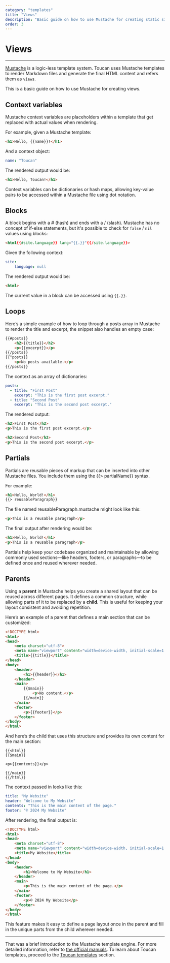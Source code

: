 ```yaml
---
category: "templates"
title: "Views"
description: "Basic guide on how to use Mustache for creating static site templates for Toucan"
order: 3
---
```


# Views
---

[Mustache](https://mustache.github.io/mustache.5.html) is a logic-less template system. Toucan uses Mustache templates to render Markdown files and generate the final HTML content and refers them as `views`.

This is a basic guide on how to use Mustache for creating views.

## Context variables

Mustache context variables are placeholders within a template that get replaced with actual values when rendering.

For example, given a Mustache template:

```html
<h1>Hello, {{name}}!</h1>
```

And a context object:

```yaml
name: "Toucan"
```

The rendered output would be:

```html
<h1>Hello, Toucan!</h1>
```

Context variables can be dictionaries or hash maps, allowing key-value pairs to be accessed within a Mustache file using dot notation.

## Blocks

A block begins with a # (hash) and ends with a / (slash). Mustache has no concept of if-else statements, but it's possible to check for `false` / `nil` values using blocks:

```html
<html{{#site.language}} lang="{{.}}"{{/site.language}}>
```

Given the following context:

```yaml
site:
    language: null
```

The rendered output would be:

```html
<html>
```

The current value in a block can be accessed using `{{.}}`.

## Loops

Here’s a simple example of how to loop through a posts array in Mustache to render the title and excerpt, the snippet also handles an empty case:

```html
{{#posts}}
    <h2>{{title}}</h2>
    <p>{{excerpt}}</p>
{{/posts}}
{{^posts}}
    <p>No posts available.</p>
{{/posts}}
```

The context as an array of dictionaries:

```yaml
posts:
  - title: "First Post"
    excerpt: "This is the first post excerpt."
  - title: "Second Post"
    excerpt: "This is the second post excerpt."
```

The rendered output:

```html
<h2>First Post</h2>
<p>This is the first post excerpt.</p>

<h2>Second Post</h2>
<p>This is the second post excerpt.</p>
```

## Partials

Partials are reusable pieces of markup that can be inserted into other Mustache files. You include them using the {{> partialName}} syntax.

For example:

```html
<h1>Hello, World!</h1>
{{> reusableParagraph}}
```

The file named reusableParagraph.mustache might look like this:

```html
<p>This is a reusable paragraph</p>
```

The final output after rendering would be:

```html
<h1>Hello, World!</h1>
<p>This is a reusable paragraph</p>
```

Partials help keep your codebase organized and maintainable by allowing commonly used sections—like headers, footers, or paragraphs—to be defined once and reused wherever needed.

## Parents

Using a **parent** in Mustache helps you create a shared layout that can be reused across different pages. It defines a common structure, while allowing parts of it to be replaced by a **child**. This is useful for keeping your layout consistent and avoiding repetition.

Here’s an example of a parent that defines a main section that can be customized:
```html
<!DOCTYPE html>
<html>
<head>
    <meta charset="utf-8">
    <meta name="viewport" content="width=device-width, initial-scale=1.0">
    <title>{{title}}</title>
</head>
<body>
    <header>
        <h1>{{header}}</h1>
    </header>
    <main>
        {{$main}}
            <p>No content.</p>
        {{/main}}
    </main>
    <footer>
        <p>{{footer}}</p>
    </footer>
</body>
</html>
```

And here’s the child that uses this structure and provides its own content for the main section:

```
{{<html}}
{{$main}}

<p>{{contents}}</p>

{{/main}}
{{/html}}
```

The context passed in looks like this:

```yaml
title: "My Website"
header: "Welcome to My Website"
contents: "This is the main content of the page."
footer: "© 2024 My Website"
```

After rendering, the final output is:

```html
<!DOCTYPE html>
<html>
<head>
    <meta charset="utf-8">
    <meta name="viewport" content="width=device-width, initial-scale=1.0">
    <title>My Website</title>
</head>
<body>
    <header>
        <h1>Welcome to My Website</h1>
    </header>
    <main>
        <p>This is the main content of the page.</p>
    </main>
    <footer>
        <p>© 2024 My Website</p>
    </footer>
</body>
</html>
```

This feature makes it easy to define a page layout once in the parent and fill in the unique parts from the child wherever needed.

---

That was a brief introduction to the Mustache template engine. For more detailed information, refer to [the official manuals](https://mustache.github.io/mustache.5.html). To learn about Toucan templates, proceed to the [Toucan templates](/docs/templates/toucan-templates/) section.
